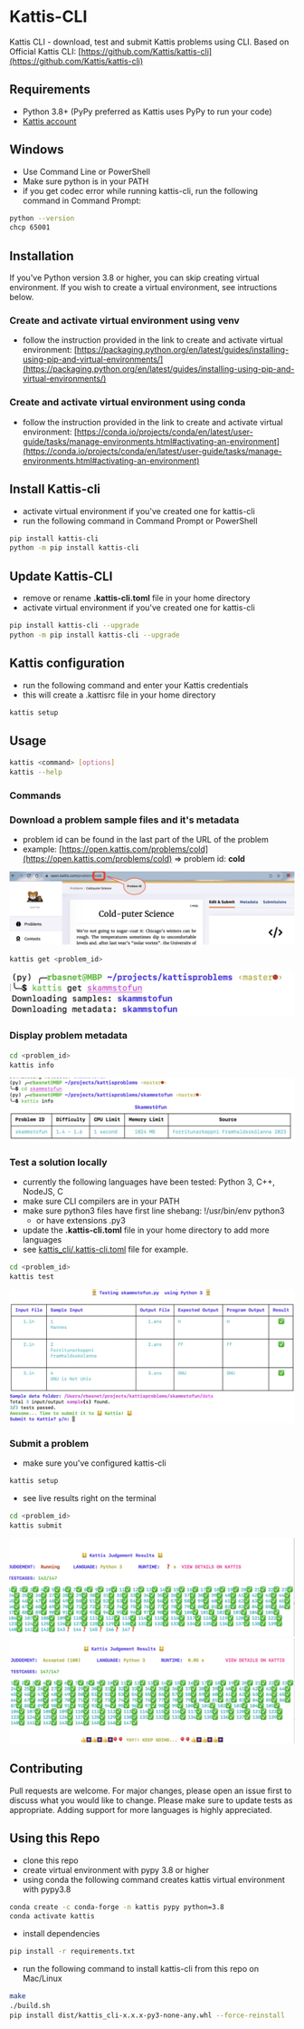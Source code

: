 # Kattis-CLI

Kattis CLI - download, test and submit Kattis problems using CLI.
Based on Official Kattis CLI: [https://github.com/Kattis/kattis-cli](https://github.com/Kattis/kattis-cli)

## Requirements

- Python 3.8+ (PyPy preferred as Kattis uses PyPy to run your code)
- [Kattis account](https://open.kattis.com/login/email)

## Windows

- Use Command Line or PowerShell
- Make sure python is in your PATH
- if you get codec error while running kattis-cli, run the following command in Command Prompt:

```bash
python --version
chcp 65001
```

## Installation

If you've Python version 3.8 or higher, you can skip creating virtual environment. If you wish to create a virtual environment, see intructions below.


### Create and activate virtual environment using venv

- follow the instruction provided in the link to create and activate virtual environment:
[https://packaging.python.org/en/latest/guides/installing-using-pip-and-virtual-environments/](https://packaging.python.org/en/latest/guides/installing-using-pip-and-virtual-environments/)


### Create and activate virtual environment using conda

- follow the instruction provided in the link to create and activate virtual environment:
[https://conda.io/projects/conda/en/latest/user-guide/tasks/manage-environments.html#activating-an-environment](https://conda.io/projects/conda/en/latest/user-guide/tasks/manage-environments.html#activating-an-environment)

## Install Kattis-cli

- activate virtual environment if you've created one for kattis-cli
- run the following command in Command Prompt or PowerShell

```bash
pip install kattis-cli
python -m pip install kattis-cli
```

## Update Kattis-CLI

- remove or rename **.kattis-cli.toml** file in your home directory
- activate virtual environment if you've created one for kattis-cli

```bash
pip install kattis-cli --upgrade
python -m pip install kattis-cli --upgrade
```

## Kattis configuration

- run the following command and enter your Kattis credentials
- this will create a .kattisrc file in your home directory


```bash
kattis setup
```

## Usage

```bash
kattis <command> [options]
kattis --help
```

### Commands

### Download a problem sample files and it's metadata

- problem id can be found in the last part of the URL of the problem
- example: [https://open.kattis.com/problems/cold](https://open.kattis.com/problems/cold) => problem id: **cold**

![Problem id](images/problemid.png)

```bash
kattis get <problem_id>
```

![Get problem id from URL](images/get.png)

### Display problem metadata

```bash
cd <problem_id>
kattis info
```

![Problem info](images/info.png)

### Test a solution locally

- currently the following languages have been tested: Python 3, C++, NodeJS, C
- make sure CLI compilers are in your PATH
- make sure python3 files have first line shebang: !/usr/bin/env python3
    - or have extensions .py3
- update the **.kattis-cli.toml** file in your home directory to add more languages
- see [kattis_cli/.kattis-cli.toml](https://github.com/rambasnet/kattis-cli/blob/main/kattis_cli/.kattis-cli.toml) file for example.

```bash
cd <problem_id>
kattis test
```

![Test](images/test.png)

### Submit a problem

- make sure you've configured kattis-cli

```bash
kattis setup
```

- see live results right on the terminal

```bash
cd <problem_id>
kattis submit
```

![Progress](images/progress.png)
![Result](images/result.png)

## Contributing

Pull requests are welcome. For major changes, please open an issue first to discuss what you would like to change. Please make sure to update tests as appropriate. Adding support for more languages is highly appreciated.


## Using this Repo

- clone this repo
- create virtual environment with pypy 3.8 or higher
- using conda the following command creates kattis virtual environment with pypy3.8

```bash
conda create -c conda-forge -n kattis pypy python=3.8
conda activate kattis
```

- install dependencies

```bash
pip install -r requirements.txt
```

- run the following command to install kattis-cli from this repo on Mac/Linux

```bash
make
./build.sh
pip install dist/kattis_cli-x.x.x-py3-none-any.whl --force-reinstall  
```
